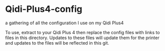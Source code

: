 # Qidi-Plus4-config
a gathering of all the configuration I use on my Qidi Plus4

To use, extract to your Qidi Plus 4 then replace the config files with links to files in this directory.  Updates to these files will update them for the printer and updates to the files will be reflected in this git.

